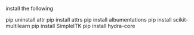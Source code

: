 install the following

pip uninstall attr
pip install attrs
pip install albumentations
pip install scikit-multilearn
pip install SimpleITK
pip install hydra-core